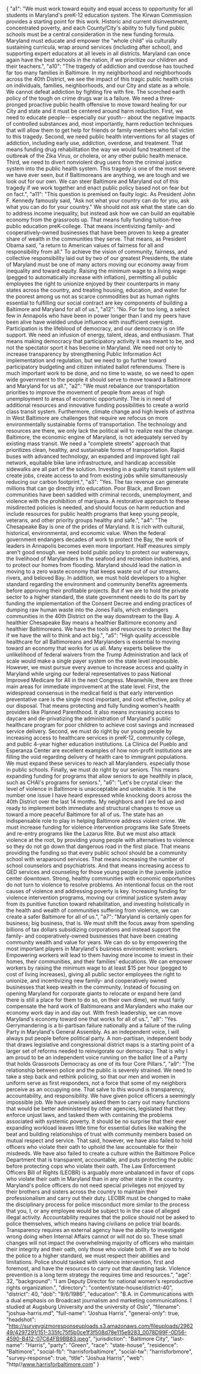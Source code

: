 {
  "a1": "We must work toward equity and equal access to opportunity for all students in Maryland's preK-12 education system. The Kirwan Commission provides a starting point for this work.  Historic and current disinvestment, concentrated poverty, and each County/City's ability to fully fund public schools must be a central consideration in the new funding formula. Maryland must educate and empower the \"whole child\" via culturally sustaining curricula, wrap around services (including after school), and supporting expert educators at all levels in all districts. Maryland can once again have the best schools in the nation, if we prioritize our children and their teachers.",
  "a10": "The tragedy of addiction and overdose has touched far too many families in Baltimore. In my neighborhood and neighborhoods across the 40th District, we see the impact of this tragic public health crisis on individuals, families, neighborhoods, and our City and state as a whole.   We cannot defeat addiction by fighting fire with fire. The scorched earth policy of the tough on crime drugs war is a failure. We need a three-pronged proactive public health offensive to move toward healing for our City and state and it must be centered around harm reduction. First, we need to educate people-- especially our youth-- about the negative impacts of controlled substances and, most importantly, harm reduction techniques that will allow them to get help for friends or family members who fall victim to this tragedy. Second, we need public health interventions for all stages of addiction, including early use, addiction, overdose, and treatment. That means funding drug rehabilitation the way we would fund treatment of the outbreak of the Zika Virus, or cholera, or any other public health menace. Third, we need to divert nonviolent drug users from the criminal justice system into the public health system.  This tragedy is one of the most severe we have ever seen, but if Baltimoreans are anything, we are tough and we look out for our own. We can steer Baltimore and Maryland out of this tragedy if we work together and enact public policy based not on fear but on fact.",
  "a11": "This question is premised on faulty logic. As President John F. Kennedy famously said, \"Ask not what your country can do for you, ask what you can do for your country.\" We should not ask what the state can do to address income inequality, but instead ask how we can build an equitable economy from the grassroots up. That means fully funding tuition-free public education preK-college. That means incentivizing family- and cooperatively-owned businesses that have been proven to keep a greater share of wealth in the communities they serve. That means, as President Obama said, \"a return to American values of fairness for all and responsibility from all.\" To achieve the vision of community, fairness, and collective responsibility laid out by two of our greatest Presidents, the state of Maryland must be one of many actors moving our economy away from inequality and toward equity. Raising the minimum wage to a living wage (pegged to automatically increase with inflation), permitting all public employees the right to unionize enjoyed by their counterparts in many states across the country, and treating housing, education, and water for the poorest among us not as scarce commodities but as human rights essential to fulfilling our social contract are key components of building a Baltimore and Maryland for all of us.",
  "a12": "No. For far too long, a select few in Annapolis who have been in power longer than I and my peers have been alive have wielded undue influence with insufficient oversight.   Participation is the lifeblood of democracy, and our democracy is on life support. We need an infusion of energy, talent, ideas, and enthusiasm. That means making democracy that participatory activity it was meant to be, and not the spectator sport it has become in Maryland. We need not only to increase transparency by strengthening Public Information Act implementation and regulation, but we need to go further toward participatory budgeting and citizen initiated ballot referendums. There is much important work to be done, and no time to waste, so we need to open wide government to the people it should serve to move toward a Baltimore and Maryland for us all.",
  "a2": "We must rebalance our transportation priorities to improve the movement of people from areas of high unemployment to areas of economic opportunity. The is in need of additional resources and innovative funding possibilities to create a world class transit system. Furthermore, climate change and high levels of asthma in West Baltimore are challenges that require we refocus on more environmentally sustainable forms of transportation. The technology and resources are there, we only lack the political will to realize real the change. Baltimore, the economic engine of Maryland, is not adequately served by existing mass transit. We need a \"complete streets\" approach that prioritizes clean, healthy, and sustainable forms of transportation. Rapid buses with advanced technology, an expanded and improved light rail network, equitable bike lane infrastructure,  and handicap accessible sidewalks are all part of the solution.   Investing in a quality transit system will create jobs, create access to and from existing jobs while simultaneously reducing our carbon footprint.",
  "a3": "Yes. The tax revenue can generate millions that can go directly into education. Poor Black, and Brown communities have been saddled with criminal records, unemployment, and violence with the prohibition of marijuana. A restorative approach to these misdirected policies is needed, and should focus on harm reduction and include resources for public health programs that keep young people, veterans, and other priority groups healthy and safe.",
  "a4": "The Chesapeake Bay is one of the prides of Maryland. It is rich with cultural, historical, environmental, and economic value. When the federal government endangers decades of work to protect the Bay, the work of leaders in Annapolis becomes even more important.  Half measures simply aren't good enough. we need bold public policy to protect our waterways, the livelihood of Marylanders  in the seafood and recreation industries, and to protect our homes from flooding. Maryland should lead the nation in moving to a zero waste economy that keeps waste out of our streams, rivers, and beloved Bay. In addition, we must hold developers to a higher standard regarding the environment and community benefits agreements before approving their profitable projects. But if we are to hold the private sector to a higher standard, the state government needs to do its part by funding the implementation of the Consent Decree and ending practices of dumping raw human waste into the Jones Falls, which endangers communities in the 40th District on the way downstream to the Bay. A healthier Chesapeake Bay means a healthier Baltimore economy and healthier Baltimoreans. We have the tools and resources to protect the Bay if we have the will to think and act big.",
  "a5": "High quality accessible healthcare for all Baltimoreans and Marylanders is essential to moving toward an economy that works for us all. Many experts believe the unlikelihood of federal waivers from the Trump Administration and lack of scale would make a single payer system on the state level impossible. However, we must pursue every avenue to increase access and quality in Maryland while urging our federal representatives to pass National Improved Medicare for All in the next Congress.  Meanwhile, there are three main areas for immediate improvement at the state level. First, the widespread consensus in the medical field is that early intervention preventative care is the single most important, and cost effective, policy at our disposal. That means protecting and fully funding women's health providers like Planned Parenthood. It also means increasing access to daycare and de-privatizing the administration of Maryland's public healthcare program for poor children to achieve cost savings and increased service delivery. Second, we must do right by our young people by increasing access to healthcare services in preK-12, community college, and public 4-year higher education institutions. La Clinica del Pueblo and Esperanza Center are excellent examples of how non-profit institutions are filling the void regarding delivery of health care to immigrant populations. We must expand these services to reach all Marylanders. especially those in public schools.  Finally, we must do right by our seniors. This means expanding funding for programs that allow seniors to age healthily in place, such as CHAI's programs for seniors.",
  "a6": "Let's be crystal clear: the level of violence in Baltimore is unacceptable and untenable. It is the number one issue I have heard expressed while knocking doors across the 40th District over the last 14 months. My neighbors and I are fed up and ready to implement both immediate and structural changes to move us toward a more peaceful Baltimore for all of us. The state has an indispensable role to play in helping Baltimore address violent crime. We must increase funding for violence intervention programs like Safe Streets and re-entry programs like the Lazarus Rite. But we must also attack violence at the root, by providing young people with alternatives to violence so they do not go down that dangerous road in the first place. That means providing the funding so that every public school should be a community school with wraparound services. That means increasing the number of school counselors and psychiatrists. And that means increasing access to GED services and counseling for those young people in the juvenile justice center downtown.  Strong, healthy communities with economic opportunities do not turn to violence to resolve problems. An intentional focus on the root causes of violence and addressing poverty is key. Increasing funding for violence intervention programs, moving our criminal justice system away from its punitive function toward rehabilitation, and investing holistically in the health and wealth of communities suffering from violence, we can create a safer Baltimore for all of us.",
  "a7": "Maryland is certainly open for business; big business, that is. We must shift the focus away from spending billions of tax dollars subsidizing corporations and instead support the family- and cooperatively-owned businesses that have been creating community wealth and value for years. We can do so by empowering the most important players in Maryland's business environment: workers. Empowering workers will lead to them having more income to invest in their homes, their communities, and their families' educations. We can empower workers by raising the minimum wage to at least $15 per hour (pegged to cost of living increases), giving all public sector employees the right to unionize, and incentivizing new family- and cooperatively owned businesses that keep wealth in the community.  Instead of focusing on opening Maryland for corporate giants to relocate or expand here (and there is still a place for them to do so, on their own dime), we must fairly compensate the hard work of Baltimoreans and Marylanders who make our economy work day in and day out. With fresh leadership, we can move Maryland's economy toward one that works for all of us.",
  "a8": "Yes. Gerrymandering is a bi-partisan failure nationally and a failure of the ruling Party in Maryland's General Assembly. As an independent voice, I will always put people before political party. A non-partisan, independent body that draws legislative and congressional district maps is a starting point of a larger set of reforms needed to reinvigorate our democracy. That is why I am proud to be an independent voice running on the ballot line of a Party that holds Grassroots Democracy as one of its four Core Pillars.",
  "a9": "The relationship between police and the public is severely strained. We need to take a step back and rethink policing, so that our men and women in uniform serve as first responders, not a force that some of my neighbors perceive as an occupying one. That salve to this wound is transparency, accountability, and responsibility. We have given police officers a seemingly impossible job. We have unwisely asked them to carry out many functions that would be better administered by other agencies, legislated that they enforce unjust laws, and tasked them with containing the problems associated with systemic poverty. It should be no surprise that their ever expanding workload leaves little time for essential duties like walking the beat and building relationships of trust with community members based on mutual respect and service. That said, however, we have also failed to hold officers who violate their oath to uphold the law accountable for their misdeeds. We have also failed to create a culture within the Baltimore Police Department that is transparent, accountable, and puts protecting the public before protecting cops who violate their oath. The Law Enforcement Officers Bill of Rights (LEOBR) is arguably more unbalanced in favor of cops who violate their oath in Maryland than in any other state in the country. Maryland's police officers do not need special privileges not enjoyed by their brothers and sisters across the country to maintain their professionalism and carry out their duty.  LEOBR must be changed to make the disciplinary process for police misconduct more similar to the process that you, I, or any employee would be subject to in the case of alleged illegal activity. Accountability requires that the police should not be asked to police themselves, which means having civilians on police trial boards. Transparency requires an external agency have the ability to investigate wrong doing when Internal Affairs cannot or will not do so. These small changes will not impact the overwhelming majority of officers who maintain their integrity and their oath, only those who violate both. If we are to hold the police to a higher standard, we must respect their abilities and limitations. Police should tasked with violence intervention, first and foremost, and have the resources to carry out that daunting task. Violence prevention is a long term strategy the requires time and resources.",
  "age": 32,
  "background": "I am Deputy Director for  national women's reproductive rights organization.",
  "directory": "content/state-house/district-40",
  "district": 40,
  "dob": "9/6/1986",
  "education": "B.A. in Communications with a dual emphasis on Broadcast journalism and marketing communications. I studied at Augsburg University and the university of Oslo",
  "filename": "joshua-harris.md",
  "full-name": "Joshua Harris",
  "general-only": true,
  "headshot": "http://surveygizmoresponseuploads.s3.amazonaws.com/fileuploads/296249/4297291/151-335fc75f5b0ce1f3f508d78e115e9283_0078D99F-0D56-4590-B412-07C64FB9BB83.jpeg",
  "jurisdiction": "Baltimore City",
  "last-name": "Harris",
  "party": "Green",
  "race": "state-house",
  "residence": "Baltimore",
  "social-fb": "harrisforbaltimore",
  "social-tw": "harrisforbmore",
  "survey-response": true,
  "title": "Joshua Harris",
  "web": "http//www.harrisforbaltimore.com"
}
